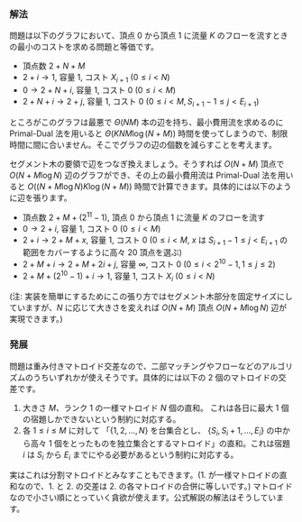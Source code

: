 ### 解法
問題は以下のグラフにおいて、頂点 $0$ から頂点 $1$ に流量 $K$ のフローを流すときの最小のコストを求める問題と等価です。

- 頂点数 $2 + N + M$
- $2 + i \to 1$, 容量 $1$, コスト $X_{i+1}$ ($0 \le i < N$)
- $0 \to 2 + N + i$, 容量 $1$, コスト $0$ ($0 \le i <M$)
- $2 + N + i \to 2 + j$, 容量 $1$, コスト $0$ ($0 \le i < M, S_{i+1} - 1 \le j < E_{i+1}$)

ところがこのグラフは最悪で $\Theta(NM)$ 本の辺を持ち、最小費用流を求めるのに Primal-Dual 法を用いると $\Theta(KNM\log (N + M))$ 時間を使ってしまうので、制限時間に間に合いません。そこでグラフの辺の個数を減らすことを考えます。

セグメント木の要領で辺をつなぎ換えましょう。そうすれば $O(N + M)$ 頂点で $O(N + M \log N)$ 辺のグラフができ、その上の最小費用流は Primal-Dual 法を用いると $O((N + M \log N)K \log (N + M))$ 時間で計算できます。具体的には以下のように辺を張ります。

- 頂点数 $2 + M + (2^{11} - 1)$, 頂点 $0$ から頂点 $1$ に流量 $K$ のフローを流す
- $0 \to 2 + i$, 容量 $1$, コスト $0$ ($0 \le i <M$)
- $2 + i \to 2 + M + x$, 容量 $1$, コスト $0$ ($0 \le i < M$, $x$ は $S_{i+1} - 1 \le j < E_{i+1}$ の範囲をカバーするように高々 $20$ 頂点を選ぶ)
- $2 + M + i \to 2 + M + 2i + j$, 容量 $\infty$, コスト 0 ($0 \le i < 2^{10}-1, 1 \le j \le 2$)
- $2 + M + (2^{10} - 1) + i \to 1$, 容量 $1$, コスト $X_i$ ($0 \le i < N$)

(注: 実装を簡単にするためにこの張り方ではセグメント木部分を固定サイズにしていますが、$N$ に応じて大きさを変えれば $O(N + M)$ 頂点 $O(N + M \log N)$ 辺が実現できます。)

### 発展
問題は重み付きマトロイド交差なので、二部マッチングやフローなどのアルゴリズムのうちいずれかが使えそうです。具体的には以下の 2 個のマトロイドの交差です。

1. 大きさ $M$、ランク $1$ の一様マトロイド $N$ 個の直和。 これは各日に最大 1 個の宿題しかできないという制約に対応する。
2. 各 $1 \le i \le M$ に対して 「$\{1, 2, \ldots, N\}$ を台集合とし、 $\{S_i, S_i + 1, \ldots, E_i\}$ の中から高々 1 個をとったものを独立集合とするマトロイド」の直和。これは宿題 $i$ は $S_i$ から $E_i$ までにやる必要があるという制約に対応する。

実はこれは分割マトロイドとみなすこともできます。(1. が一様マトロイドの直和なので、1. と 2. の交差は 2. の各マトロイドの合併に等しいです。) マトロイドなので小さい順にとっていく貪欲が使えます。公式解説の解法はそうしています。
